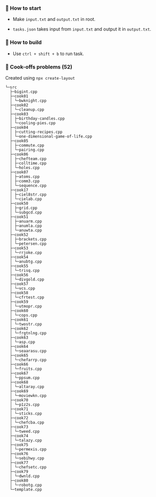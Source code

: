 ### 🧐 How to start

- Make `input.txt` and `output.txt` in root.

- `tasks.json` takes input from `input.txt` and output it in `output.txt`.

### 🚀 How to build

- Use `ctrl + shift + b` to run task.

### 🧠 Cook-offs problems (52)

Created using `npx create-layout`

```
└─src
  ├─bigint.cpp
  ├─cook01
  │ └─bwknight.cpp
  ├─cook02
  │ └─cleanup.cpp
  ├─cook03
  │ ├─birthday-candles.cpp
  │ └─cooling-pies.cpp
  ├─cook04
  │ ├─cutting-recipes.cpp
  │ └─one-dimensional-game-of-life.cpp
  ├─cook05
  │ ├─commute.cpp
  │ └─pairing.cpp
  ├─cook06
  │ ├─chefteam.cpp
  │ ├─colltime.cpp
  │ └─holes.cpp
  ├─cook07
  │ ├─atoms.cpp
  │ ├─comm3.cpp
  │ └─sequence.cpp
  ├─cook17
  │ ├─ciel8str.cpp
  │ └─cielab.cpp
  ├─cook50
  │ ├─grid.cpp
  │ └─subgcd.cpp
  ├─cook51
  │ ├─anuarm.cpp
  │ ├─anumla.cpp
  │ └─anuwta.cpp
  ├─cook52
  │ ├─brackets.cpp
  │ └─petersen.cpp
  ├─cook53
  │ └─rrjoke.cpp
  ├─cook54
  │ └─anubtg.cpp
  ├─cook55
  │ └─trisq.cpp
  ├─cook56
  │ └─divgold.cpp
  ├─cook57
  │ └─vcs.cpp
  ├─cook58
  │ └─cfrtest.cpp
  ├─cook59
  │ └─utmopr.cpp
  ├─cook60
  │ └─cops.cpp
  ├─cook61
  │ └─twostr.cpp
  ├─cook62
  │ └─frgtnlng.cpp
  ├─cook63
  │ └─asp.cpp
  ├─cook64
  │ └─seaarasu.cpp
  ├─cook65
  │ └─chefarrp.cpp
  ├─cook66
  │ └─fruits.cpp
  ├─cook67
  │ └─ppsum.cpp
  ├─cook68
  │ └─altaray.cpp
  ├─cook69
  │ └─moviewkn.cpp
  ├─cook70
  │ └─p1z2s.cpp
  ├─cook71
  │ └─sticks.cpp
  ├─cook72
  │ └─chefcba.cpp
  ├─cook73
  │ └─tweed.cpp
  ├─cook74
  │ └─talazy.cpp
  ├─cook75
  │ └─permexis.cpp
  ├─cook76
  │ └─sebihwy.cpp
  ├─cook77
  │ └─chefsetc.cpp
  ├─cook79
  │ └─dwnld.cpp
  ├─cook80
  │ └─robotg.cpp
  └─template.cpp
```